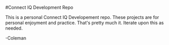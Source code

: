 #Connect IQ Development Repo

This is a personal Connect IQ Developement repo. These projects are for personal enjoyment and practice. That's pretty much it. Iterate upon this as needed.

-Coleman
